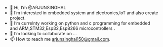 - 👋 Hi, I’m @ARJUNSINGHAL
- 👀 I’m interested in embedded system and electronics,IoT and also create project.
- 🌱 I’m currelnty working on python and c programming for embedded and ARM,STM32,Esp32,Esp8266 microcontrollers .
- 💞️ I’m looking to collaborate on ...
- 📫 How to reach me arjunsinghal150@gmail.com.

<!---
ARJUNSINGHAL/ARJUNSINGHAL is a ✨ special ✨ repository because its `README.md` (this file) appears on your GitHub profile.
You can click the Preview link to take a look at your changes.
--->
